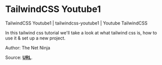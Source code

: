 # TailwindCSS Youtube1

TailwindCSS Youtube1 | tailwindcss-youtube1 | Youtube TailwindCSS 

In this tailwind css tutorial we'll take a look at what tailwind css is, how to use it & set up a new project.

Author: The Net Ninja 

Source: **[URL]([tailwindcss-youtube1](https://www.youtube.com/watch?v=bxmDnn7lrnk&list=PL4cUxeGkcC9gpXORlEHjc5bgnIi5HEGhw))**.